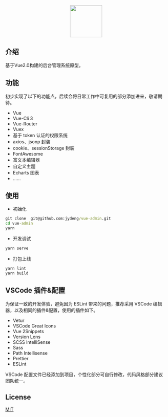 <div align="center"><img src="./public/favicon.ico" width="100"></div>

## 介绍
基于Vue2.0构建的后台管理系统原型。

## 功能

初步实现了以下的功能点，后续会将日常工作中可复用的部分添加进来，敬请期待。

- Vue
- Vue-Cli 3
- Vue-Router
- Vuex
- 基于 token 认证的权限系统
- axios、jsonp 封装
- cookie、sessionStorage 封装
- FontAwesome
- 富文本编辑器
- 自定义主题
- Echarts 图表
- ......

## 使用

- 初始化

```cmd
git clone  git@github.com:jydeng/vue-admin.git
cd vue-admin
yarn
```

- 开发调试

```cmd
yarn serve
```

- 打包上线

```cmd
yarn lint
yarn build
```

## VSCode 插件&配置

为保证一致的开发体验，避免因为 ESLint 带来的问题，推荐采用 VSCode 编辑器，以及相同的插件&配置，使用的插件如下。

- Vetur
- VSCode Great Icons
- Vue 2Snippets
- Version Lens
- SCSS IntelliSense
- Sass
- Path Intellisense
- Prettier
- ESLint

VSCode 配置文件已经添加到项目，个性化部分可自行修改，代码风格部分建议团队统一。

## License

[MIT](https://github.com/jydeng/vue-admin//LICENSE)
